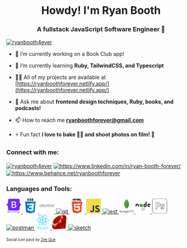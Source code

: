 <h1 align="center">Howdy! I'm Ryan Booth</h1>
<h3 align="center">A fullstack JavaScript Software Engineer 🤠 </h3>

<p align="left"> <a href="https://twitter.com/ryanbooth4ever" target="blank"><img src="https://img.shields.io/twitter/follow/ryanbooth4ever?logo=twitter&style=for-the-badge" alt="ryanbooth4ever" /></a> </p>

- 🔭 I’m currently working on a Book Club app!

- 🌱 I’m currently learning **Ruby, TailwindCSS, and Typescript**

- 👨‍💻 All of my projects are available at [https://ryanboothforever.netlify.app/](https://ryanboothforever.netlify.app/)

- 💬 Ask me about **frontend design techniques, Ruby, books, and podcasts!**

- 📫 How to reach me **ryanboothforever@gmail.com**

- ⚡ Fun fact **I love to bake 🍞🎂 and shoot photos on film! 📸**

<h3 align="left">Connect with me:</h3>
<p align="left">
<a href="https://twitter.com/ryanbooth4ever" target="blank"><img align="center" src="https://i.imgur.com/j4rR6Yr.png" alt="ryanbooth4ever" height="40" width="50" /></a>
<a href="https://linkedin.com/in/https://www.linkedin.com/in/ryan-booth-forever/" target="blank"><img align="center" src="https://i.imgur.com/JFCWzdu.png" alt="https://www.linkedin.com/in/ryan-booth-forever/" height="40" width="50" /></a>
<a href="https://www.behance.net/https://www.behance.net/ryanboothforever" target="blank"><img align="center" src="https://i.imgur.com/psFg1zG.png" alt="https://www.behance.net/ryanboothforever" height="40" width="50" /></a>
</p>

<h3 align="left">Languages and Tools:</h3>
<p align="left"> <a href="https://getbootstrap.com" target="_blank"> <img src="https://raw.githubusercontent.com/devicons/devicon/master/icons/bootstrap/bootstrap-plain-wordmark.svg" alt="bootstrap" width="40" height="40"/> </a> <a href="https://www.w3schools.com/css/" target="_blank"> <img src="https://raw.githubusercontent.com/devicons/devicon/master/icons/css3/css3-original-wordmark.svg" alt="css3" width="40" height="40"/> </a> <a href="https://expressjs.com" target="_blank"> <img src="https://raw.githubusercontent.com/devicons/devicon/master/icons/express/express-original-wordmark.svg" alt="express" width="40" height="40"/> </a> <a href="https://git-scm.com/" target="_blank"> <img src="https://www.vectorlogo.zone/logos/git-scm/git-scm-icon.svg" alt="git" width="40" height="40"/> </a> <a href="https://www.w3.org/html/" target="_blank"> <img src="https://raw.githubusercontent.com/devicons/devicon/master/icons/html5/html5-original-wordmark.svg" alt="html5" width="40" height="40"/> </a> <a href="https://developer.mozilla.org/en-US/docs/Web/JavaScript" target="_blank"> <img src="https://raw.githubusercontent.com/devicons/devicon/master/icons/javascript/javascript-original.svg" alt="javascript" width="40" height="40"/> </a> <a href="https://jestjs.io" target="_blank"> <img src="https://www.vectorlogo.zone/logos/jestjsio/jestjsio-icon.svg" alt="jest" width="40" height="40"/> </a> <a href="https://www.mongodb.com/" target="_blank"> <img src="https://raw.githubusercontent.com/devicons/devicon/master/icons/mongodb/mongodb-original-wordmark.svg" alt="mongodb" width="40" height="40"/> </a> <a href="https://nodejs.org" target="_blank"> <img src="https://raw.githubusercontent.com/devicons/devicon/master/icons/nodejs/nodejs-original-wordmark.svg" alt="nodejs" width="40" height="40"/> </a> <a href="https://www.photoshop.com/en" target="_blank"> <img src="https://raw.githubusercontent.com/devicons/devicon/master/icons/photoshop/photoshop-line.svg" alt="photoshop" width="40" height="40"/> </a> <a href="https://postman.com" target="_blank"> <img src="https://www.vectorlogo.zone/logos/getpostman/getpostman-icon.svg" alt="postman" width="40" height="40"/> </a> <a href="https://reactjs.org/" target="_blank"> <img src="https://raw.githubusercontent.com/devicons/devicon/master/icons/react/react-original-wordmark.svg" alt="react" width="40" height="40"/> </a> <a href="https://www.ruby-lang.org/en/" target="_blank"> <img src="https://raw.githubusercontent.com/devicons/devicon/master/icons/ruby/ruby-original.svg" alt="ruby" width="40" height="40"/> </a> <a href="https://www.sketch.com/" target="_blank"> <img src="https://www.vectorlogo.zone/logos/sketchapp/sketchapp-icon.svg" alt="sketch" width="40" height="40"/> </a> </p>

<sub><sup>Social icon pack by [Zee Que](https://www.designbolts.com/2013/08/25/blu-ray-3d-social-media-icons-3d-glasses-required/)</sup></sub>

